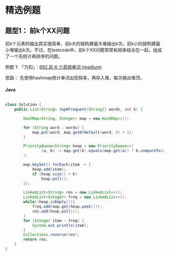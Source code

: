 # 精选例题

## 题型1： 前k个XX问题  
前k个元素的输出其实很简单，前k大的就构建最大堆输出k次。前k小的就构建最小堆输出k次。不过，在leetcode中，前k个XX问题常常和频率结合在一起，组成了一个先统计再排序的问题。


例题 1: 「力扣」：[692.前 K 个高频单词 (medium)](https://leetcode-cn.com/problems/top-k-frequent-words/)

思路： 先使用hashmap统计单词出现频率，再存入堆，每次输出堆顶。

<!-- tabs:start -->
#### **Java**

```java

class Solution {
    public List<String> topKFrequent(String[] words, int k) {

        HashMap<String, Integer> map = new HashMap<>();

        for (String word : words) {
            map.put(word, map.getOrDefault(word, 0) + 1);
        }

        PriorityQueue<String> heap = new PriorityQueue<>(
                (a, b) -> map.get(b).equals(map.get(a)) ? b.compareTo(a) : map.get(a) - map.get(b)
        );

        map.keySet().forEach(item -> {
            heap.add(item);
            if (heap.size() > k)
                heap.poll();
        });

        LinkedList<String> res = new LinkedList<>();
        LinkedList<Integer> freq = new LinkedList<>();
        while(!heap.isEmpty()){
            freq.add(map.get(heap.peek()));
            res.add(heap.poll());
        }
        for (Integer item : freq) {
            System.out.println(item);
        }
        Collections.reverse(res);
        return res;
    }
}
```

<!-- tabs:end -->

